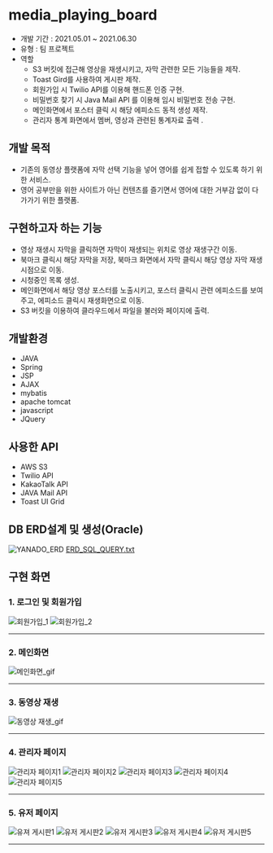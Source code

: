 # media_playing_board
- 개발 기간 : 2021.05.01 ~ 2021.06.30
- 유형 : 팀 프로젝트
- 역할
  - S3 버킷에 접근해 영상을 재생시키고, 자막 관련한 모든 기능들을 제작.
  - Toast Gird를 사용하여 게시판 제작.
  - 회원가입 시 Twilio API를 이용해 핸드폰 인증 구현.
  - 비밀번호 찾기 시 Java Mail API 를 이용해 임시 비밀번호 전송 구현.
  - 메인화면에서 포스터 클릭 시 해당 에피소드 동적 생성 제작.
  - 관리자 통계 화면에서 멤버, 영상과 관련된 통계자료 출력 .
## 개발 목적
- 기존의 동영상 플랫폼에 자막 선택 기능을 넣어 영어를 쉽게 접할 수 있도록 하기 위한 서비스.
- 영어 공부만을 위한 사이트가 아닌 컨텐츠를 즐기면서 영어에 대한 거부감 없이 다가가기 위한 플랫폼.

## 구현하고자 하는 기능
- 영상 재생시 자막을 클릭하면 자막이 재생되는 위치로 영상 재생구간 이동.
- 북마크 클릭시 해당 자막을 저장, 북마크 화면에서 자막 클릭시 해당 영상 자막 재생시점으로 이동.
- 시청중인 목록 생성.
- 메인화면에서 해당 영상 포스터를 노출시키고, 포스터 클릭시 관련 에피소드를 보여주고, 에피소드 클릭시 재생화면으로 이동.
- S3 버킷을 이용하여 클라우드에서 파일을 불러와 페이지에 출력.

## 개발환경
- JAVA
- Spring
- JSP
- AJAX
- mybatis
- apache tomcat
- javascript
- JQuery

## 사용한 API
- AWS S3
- Twilio API
- KakaoTalk API
- JAVA Mail API
- Toast UI Grid 

## DB ERD설계 및 생성(Oracle)
![YANADO_ERD](https://user-images.githubusercontent.com/84821387/125220213-48283880-e301-11eb-865f-859157d8c87a.png)
[ERD_SQL_QUERY.txt](https://github.com/seowoo-jin/movie_play/files/6798688/ERD_SQL_QUERY.txt)



## 구현 화면

### 1. 로그인 및 회원가입
![회원가입_1](https://user-images.githubusercontent.com/84821387/125232063-d6f38000-e316-11eb-80ae-92f79ef1ddb5.jpg)
![회원가입_2](https://user-images.githubusercontent.com/84821387/125232069-da870700-e316-11eb-9903-b26705d9e4eb.jpg)

***
### 2. 메인화면
![메인화면_gif](https://user-images.githubusercontent.com/84821387/125229314-7f064a80-e311-11eb-9093-b22dcaed2456.gif)

***
### 3. 동영상 재생
![동영상 재생_gif](https://user-images.githubusercontent.com/84821387/125233982-af061b80-e31a-11eb-9391-2982fb5f1e21.gif)
***
### 4. 관리자 페이지
![관리자 페이지1](https://user-images.githubusercontent.com/84821387/125234425-ac57f600-e31b-11eb-8a73-b08e62374fea.jpg)
![관리자 페이지2](https://user-images.githubusercontent.com/84821387/125234428-ae21b980-e31b-11eb-9ca0-2a233a350d4a.jpg)
![관리자 페이지3](https://user-images.githubusercontent.com/84821387/125234431-af52e680-e31b-11eb-82c0-c494b132e9ef.jpg)
![관리자 페이지4](https://user-images.githubusercontent.com/84821387/125234434-afeb7d00-e31b-11eb-857c-052131d68cd3.jpg)
![관리자 페이지5](https://user-images.githubusercontent.com/84821387/125234435-b0841380-e31b-11eb-9173-be3ad776d8fc.jpg)
***
### 5. 유저 페이지

![유져 게시판1](https://user-images.githubusercontent.com/84821387/125234629-0953ac00-e31c-11eb-83bb-949c09f68192.jpg)
![유저 게시판2](https://user-images.githubusercontent.com/84821387/125234617-0658bb80-e31c-11eb-8422-d8b1d680fc29.jpg)
![유저 게시판3](https://user-images.githubusercontent.com/84821387/125234622-08227f00-e31c-11eb-8d36-02bdfef4da19.jpg)
![유저 게시판4](https://user-images.githubusercontent.com/84821387/125234624-08bb1580-e31c-11eb-973e-ab99703d1d47.jpg)
![유저 게시판5](https://user-images.githubusercontent.com/84821387/125234627-0953ac00-e31c-11eb-918e-b7771a165beb.jpg)
***

